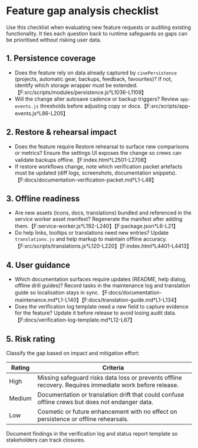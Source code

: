 # Feature gap analysis checklist

Use this checklist when evaluating new feature requests or auditing existing functionality. It ties each
question back to runtime safeguards so gaps can be prioritised without risking user data.

## 1. Persistence coverage
- Does the feature rely on data already captured by `cinePersistence` (projects, automatic gear, backups,
  feedback, favourites)? If not, identify which storage wrapper must be extended.【F:src/scripts/modules/persistence.js†L1036-L1109】
- Will the change alter autosave cadence or backup triggers? Review `app-events.js` thresholds before
  adjusting copy or docs.【F:src/scripts/app-events.js†L86-L205】

## 2. Restore & rehearsal impact
- Does the feature require Restore rehearsal to surface new comparisons or metrics? Ensure the settings UI
  exposes the change so crews can validate backups offline.【F:index.html†L2501-L2708】
- If restore workflows change, note which verification packet artefacts must be updated (diff logs,
  screenshots, documentation snippets).【F:docs/documentation-verification-packet.md†L1-L48】

## 3. Offline readiness
- Are new assets (icons, docs, translations) bundled and referenced in the service worker asset manifest?
  Regenerate the manifest after adding them.【F:service-worker.js†L192-L240】【F:package.json†L6-L21】
- Do help links, tooltips or translations need new entries? Update `translations.js` and help markup to
  maintain offline accuracy.【F:src/scripts/translations.js†L120-L220】【F:index.html†L4401-L4413】

## 4. User guidance
- Which documentation surfaces require updates (README, help dialog, offline drill guides)? Record tasks in
  the maintenance log and translation guide so localisation stays in sync.【F:docs/documentation-maintenance.md†L1-L140】【F:docs/translation-guide.md†L1-L134】
- Does the verification log template need a new field to capture evidence for the feature? Update it before
  release to avoid losing audit data.【F:docs/verification-log-template.md†L12-L67】

## 5. Risk rating
Classify the gap based on impact and mitigation effort:

| Rating | Criteria |
| --- | --- |
| High | Missing safeguard risks data loss or prevents offline recovery. Requires immediate work before release. |
| Medium | Documentation or translation drift that could confuse offline crews but does not endanger data. |
| Low | Cosmetic or future enhancement with no effect on persistence or offline rehearsals. |

Document findings in the verification log and status report template so stakeholders can track closures.

